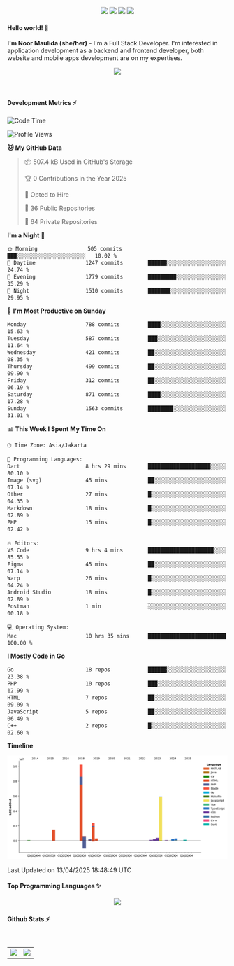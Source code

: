 <p align="center">
  <img src="https://dev.discordprofiles.me/badge/status/814439552055771206?simple=true">
  <img src="https://dev.discordprofiles.me/badge/playing/814439552055771206">
  <img src="https://dev.discordprofiles.me/badge/vscode/814439552055771206">
  <img src="https://dev.discordprofiles.me/badge/spotify/814439552055771206">
</p>

#### Hello world! 👋
**I'm Noor Maulida (she/her)** - I'm a Full Stack Developer. I'm interested in application development as a backend and frontend developer, both website and mobile apps development are on my expertises.

<p align="center">
  <img src="https://skillicons.dev/icons?i=go,laravel,nodejs,vue,react,flutter,python,mongodb,docker,aws,gcp" />
</p>
<br>

#### Development Metrics ⚡
<!--START_SECTION:waka-->
![Code Time](http://img.shields.io/badge/Code%20Time-890%20hrs%2049%20mins-blue)

![Profile Views](http://img.shields.io/badge/Profile%20Views-3-blue)

**🐱 My GitHub Data** 

> 📦 507.4 kB Used in GitHub's Storage 
 > 
> 🏆 0 Contributions in the Year 2025
 > 
> 💼 Opted to Hire
 > 
> 📜 36 Public Repositories 
 > 
> 🔑 64 Private Repositories 
 > 
**I'm a Night 🦉** 

```text
🌞 Morning                505 commits         ███░░░░░░░░░░░░░░░░░░░░░░   10.02 % 
🌆 Daytime                1247 commits        ██████░░░░░░░░░░░░░░░░░░░   24.74 % 
🌃 Evening                1779 commits        █████████░░░░░░░░░░░░░░░░   35.29 % 
🌙 Night                  1510 commits        ███████░░░░░░░░░░░░░░░░░░   29.95 % 
```
📅 **I'm Most Productive on Sunday** 

```text
Monday                   788 commits         ████░░░░░░░░░░░░░░░░░░░░░   15.63 % 
Tuesday                  587 commits         ███░░░░░░░░░░░░░░░░░░░░░░   11.64 % 
Wednesday                421 commits         ██░░░░░░░░░░░░░░░░░░░░░░░   08.35 % 
Thursday                 499 commits         ██░░░░░░░░░░░░░░░░░░░░░░░   09.90 % 
Friday                   312 commits         ██░░░░░░░░░░░░░░░░░░░░░░░   06.19 % 
Saturday                 871 commits         ████░░░░░░░░░░░░░░░░░░░░░   17.28 % 
Sunday                   1563 commits        ████████░░░░░░░░░░░░░░░░░   31.01 % 
```


📊 **This Week I Spent My Time On** 

```text
🕑︎ Time Zone: Asia/Jakarta

💬 Programming Languages: 
Dart                     8 hrs 29 mins       ████████████████████░░░░░   80.10 % 
Image (svg)              45 mins             ██░░░░░░░░░░░░░░░░░░░░░░░   07.14 % 
Other                    27 mins             █░░░░░░░░░░░░░░░░░░░░░░░░   04.35 % 
Markdown                 18 mins             █░░░░░░░░░░░░░░░░░░░░░░░░   02.89 % 
PHP                      15 mins             █░░░░░░░░░░░░░░░░░░░░░░░░   02.42 % 

🔥 Editors: 
VS Code                  9 hrs 4 mins        █████████████████████░░░░   85.55 % 
Figma                    45 mins             ██░░░░░░░░░░░░░░░░░░░░░░░   07.14 % 
Warp                     26 mins             █░░░░░░░░░░░░░░░░░░░░░░░░   04.24 % 
Android Studio           18 mins             █░░░░░░░░░░░░░░░░░░░░░░░░   02.89 % 
Postman                  1 min               ░░░░░░░░░░░░░░░░░░░░░░░░░   00.18 % 

💻 Operating System: 
Mac                      10 hrs 35 mins      █████████████████████████   100.00 % 
```

**I Mostly Code in Go** 

```text
Go                       18 repos            ██████░░░░░░░░░░░░░░░░░░░   23.38 % 
PHP                      10 repos            ███░░░░░░░░░░░░░░░░░░░░░░   12.99 % 
HTML                     7 repos             ██░░░░░░░░░░░░░░░░░░░░░░░   09.09 % 
JavaScript               5 repos             ██░░░░░░░░░░░░░░░░░░░░░░░   06.49 % 
C++                      2 repos             █░░░░░░░░░░░░░░░░░░░░░░░░   02.60 % 
```



**Timeline**

![Lines of Code chart](https://raw.githubusercontent.com/noormaulida/noormaulida/main/assets/bar_graph.png)


 Last Updated on 13/04/2025 18:48:49 UTC
<!--END_SECTION:waka-->

#### Top Programming Languages ✨
<p align="center">
  <img src="https://api.githubtrends.io/user/svg/noormaulida/langs?time_range=one_year&include_private=true&compact=true&theme=dark" />
</p>

#### Github Stats ⚡
<p align="center">
  <table>
    <tr>
      <td>
        <img src="https://github-readme-streak-stats.herokuapp.com?user=noormaulida&theme=react&hide_border=true&mode=weekly" height="180" />
      </td>
      <td>
        <img src="https://github-readme-stats.vercel.app/api?username=noormaulida&theme=react&count_private=true&hide_border=true&line_height=20" height="180"/>
      </td>
    </tr>
</p>
<br>
